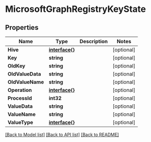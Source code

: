 # MicrosoftGraphRegistryKeyState

## Properties

Name | Type | Description | Notes
------------ | ------------- | ------------- | -------------
**Hive** | [**interface{}**](.md) |  | [optional] 
**Key** | **string** |  | [optional] 
**OldKey** | **string** |  | [optional] 
**OldValueData** | **string** |  | [optional] 
**OldValueName** | **string** |  | [optional] 
**Operation** | [**interface{}**](.md) |  | [optional] 
**ProcessId** | **int32** |  | [optional] 
**ValueData** | **string** |  | [optional] 
**ValueName** | **string** |  | [optional] 
**ValueType** | [**interface{}**](.md) |  | [optional] 

[[Back to Model list]](../README.md#documentation-for-models) [[Back to API list]](../README.md#documentation-for-api-endpoints) [[Back to README]](../README.md)


